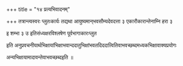 +++
title = "१४ प्रत्यभिवादनम्"

+++
तत्रान्त्यस्वरः प्लुतःकार्यः तद्यथा आयुष्यमान्‌भवसौम्यदेवदत्ता ३ एकारौकारान्तेनाम्नि हरा ३

इ शम्भा ३ उ इतिसंध्यक्षरविश्लषेण पूर्वभागाकारःप्लुत

इति अनुप्रवचनीयार्थभिक्षायांभिक्षाभवान्ददातुभिक्षांभवतदिददात्वितिवाभवच्छब्दमध्यकभिक्षावाक्यप्रयोगः

अन्यभिक्षायामादावन्तेवाभवच्छब्दइति ॥
